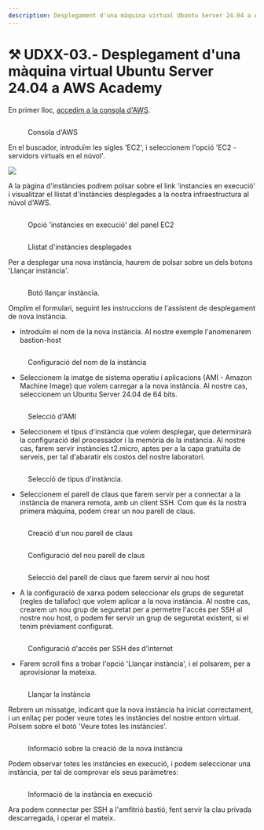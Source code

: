 ```yaml
---
description: Desplegament d'una màquina virtual Ubuntu Server 24.04 a AWS Academy
---
```


# ⚒ UDXX-03.- Desplegament d'una màquina virtual Ubuntu Server 24.04 a AWS Academy

En primer lloc, [accedim a la consola d'AWS](../).

<figure><img src="../.gitbook/assets/image (3) (1).png" alt=""><figcaption><p>Consola d'AWS</p></figcaption></figure>

En el buscador, introduïm les sigles 'EC2', i seleccionem l'opció 'EC2 - servidors virtuals en el núvol'.

![](<../.gitbook/assets/image (2) (1) (1).png>)&#x20;

A la pàgina d'instàncies podrem polsar sobre el link 'instancies en execució' i visualitzar el llistat d'instàncies desplegades a la nostra infraestructura al núvol d'AWS. &#x20;

<figure><img src="../.gitbook/assets/image (102).png" alt=""><figcaption><p>Opció 'instàncies en execució' del panel EC2</p></figcaption></figure>

<figure><img src="../.gitbook/assets/image (103).png" alt=""><figcaption><p>Llistat d'instàncies desplegades</p></figcaption></figure>

Per a desplegar una nova instància, haurem de polsar sobre un dels botons 'Llançar instància'.

<figure><img src="../.gitbook/assets/image (104).png" alt=""><figcaption><p>Botó llançar instància.</p></figcaption></figure>

Omplim el formulari, seguint les instruccions de l'assistent de desplegament de nova instància.&#x20;

* Introduïm el nom de la nova instància. Al nostre exemple l'anomenarem bastion-host

<figure><img src="../.gitbook/assets/image (105).png" alt=""><figcaption><p>Configuració del nom de la instància</p></figcaption></figure>

* Seleccionem la imatge de sistema operatiu i aplicacions (AMI - Amazon Machine Image) que volem carregar a la nova instància. Al nostre cas, seleccionem un Ubuntu Server 24.04 de 64 bits.

<figure><img src="../.gitbook/assets/image (106).png" alt=""><figcaption><p>Selecció d'AMI</p></figcaption></figure>

* Seleccionem el tipus d'instància que volem desplegar, que determinarà la configuració del processador i la memòria de la instància. Al nostre cas, farem servir instàncies t2.micro, aptes per a la capa gratuïta de serveis, per tal d'abaratir els costos del nostre laboratori.

<figure><img src="../.gitbook/assets/image (107).png" alt=""><figcaption><p>Selecció de tipus d'instància.</p></figcaption></figure>

* Seleccionem el parell de claus que farem servir per a connectar a la instància de manera remota, amb un client SSH. Com que és la nostra primera màquina, podem crear un nou parell de claus.

<figure><img src="../.gitbook/assets/image (108).png" alt=""><figcaption><p>Creació d'un nou parell de claus</p></figcaption></figure>

<figure><img src="../.gitbook/assets/image (109).png" alt=""><figcaption><p>Configuració del nou parell de claus</p></figcaption></figure>

<figure><img src="../.gitbook/assets/image (110).png" alt=""><figcaption><p>Selecció del parell de claus que farem servir al nou host</p></figcaption></figure>

* A la configuració de xarxa podem seleccionar els grups de seguretat (regles de tallafoc) que volem aplicar a la nova instància. Al nostre cas, crearem un nou grup de seguretat per a permetre l'accés per SSH al nostre nou host, o podem fer servir un grup de seguretat existent, si el tenim prèviament configurat.&#x20;

<figure><img src="../.gitbook/assets/image (111).png" alt=""><figcaption><p>Configuració d'accés per SSH des d'internet</p></figcaption></figure>

* Farem scroll fins a trobar l'opció 'Llançar instància', i el polsarem, per a aprovisionar la mateixa.&#x20;

<figure><img src="../.gitbook/assets/image (112).png" alt=""><figcaption><p>Llançar la instància</p></figcaption></figure>

Rebrem un missatge, indicant que la nova instància ha iniciat correctament, i un enllaç per poder veure totes les instàncies del nostre entorn virtual. Polsem sobre el botó 'Veure totes les instàncies'.

<figure><img src="../.gitbook/assets/image (113).png" alt=""><figcaption><p>Informació sobre la creació de la nova instància</p></figcaption></figure>

Podem observar totes les instàncies en execució, i podem seleccionar una instància, per tal de comprovar els seus paràmetres:

<figure><img src="../.gitbook/assets/image (114).png" alt=""><figcaption><p>Informació de la instància en execució</p></figcaption></figure>

Ara podem connectar per SSH a l'amfitrió bastió, fent servir la clau privada descarregada, i operar el mateix.
